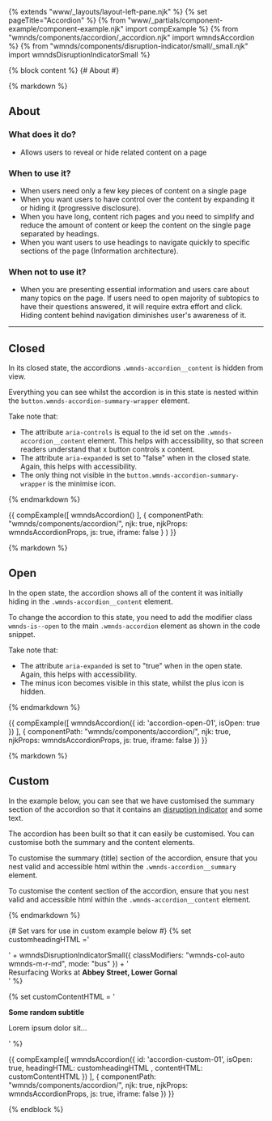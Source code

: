 {% extends "www/_layouts/layout-left-pane.njk" %}
{% set pageTitle="Accordion" %}
{% from "www/_partials/component-example/component-example.njk" import compExample %}
{% from "wmnds/components/accordion/_accordion.njk" import wmndsAccordion %}
{% from "wmnds/components/disruption-indicator/small/_small.njk" import wmndsDisruptionIndicatorSmall %}

{% block content %}
{# About #}

{% markdown %}

## About

### What does it do?

- Allows users to reveal or hide related content on a page

### When to use it?

- When users need only a few key pieces of content on a single page
- When you want users to have control over the content by expanding it or hiding it (progressive
  disclosure).
- When you have long, content rich pages and you need to simplify and reduce the amount of content
  or keep the content on the single page separated by headings.
- When you want users to use headings to navigate quickly to specific sections of the page
  (Information architecture).

### When not to use it?

- When you are presenting essential information and users care about many topics on the page.
  If users need to open majority of subtopics to have their questions answered, it will
  require extra effort and click. Hiding content behind navigation diminishes user's awareness of
  it.

---

## Closed

In its closed state, the accordions
<code class="wmnds-website-inline-code">.wmnds-accordion\_\_content</code> is hidden from view.

Everything you can see whilst the accordion is in this state is nested within the
<code class="wmnds-website-inline-code">button.wmnds-accordion-summary-wrapper</code> element.

Take note that:

- The attribute <code class="wmnds-website-inline-code">aria-controls</code> is equal to the id
  set on the <code class="wmnds-website-inline-code">.wmnds-accordion\_\_content</code> element.
  This helps with accessibility, so that screen readers understand that x button controls x
  content.
- The attribute <code class="wmnds-website-inline-code">aria-expanded</code> is set to "false"
  when in the closed state. Again, this helps with accessibility.
- The only thing not visible in the
  <code class="wmnds-website-inline-code">button.wmnds-accordion-summary-wrapper</code> is the
  minimise icon.

{% endmarkdown %}

{{
  compExample([
      wmndsAccordion()
    ], {
      componentPath: "wmnds/components/accordion/",
      njk: true,
      njkProps: wmndsAccordionProps,
      js: true,
      iframe: false
    }
  )
}}

{% markdown %}

## Open

In the open state, the accordion shows all of the content it was initially hiding in the
<code class="wmnds-website-inline-code">.wmnds-accordion\_\_content</code> element.

To change the accordion to this state, you need to add the modifier class
<code class="wmnds-website-inline-code">wmnds-is--open</code> to the main
<code class="wmnds-website-inline-code">.wmnds-accordion</code> element as shown in the code
snippet.

Take note that:

- The attribute <code class="wmnds-website-inline-code">aria-expanded</code> is set to "true" when
  in the open state. Again, this helps with accessibility.
- The minus icon becomes visible in this state, whilst the plus icon is hidden.</li>

{% endmarkdown %}

{{
  compExample([
    wmndsAccordion({
        id: 'accordion-open-01',
        isOpen: true
      })
  ], {
    componentPath: "wmnds/components/accordion/",
    njk: true,
    njkProps: wmndsAccordionProps,
    js: true,
    iframe: false
  })
}}

{% markdown %}

## Custom

In the example below, you can see that we have customised the summary section of the accordion so
that it contains an
<a href="/components/disruption-indicator/" title="Disruption indicator component" target="\_self" class="wmnds-link">disruption indicator</a>
and some text.

The accordion has been built so that it can easily be customised. You can customise both the
summary and the content elements.

To customise the summary (title) section of the accordion, ensure that you nest valid and
accessible html within the
<code class="wmnds-website-inline-code">.wmnds-accordion\_\_summary</code> element.

To customise the content section of the accordion, ensure that you nest valid and accessible html
within the <code class="wmnds-website-inline-code">.wmnds-accordion\_\_content</code> element.

{% endmarkdown %}

{# Set vars for use in custom example below #}
{% set customheadingHTML ='

  <div class="wmnds-grid wmnds-grid--align-center">' +
    wmndsDisruptionIndicatorSmall({
      classModifiers: "wmnds-col-auto wmnds-m-r-md",
      mode: "bus"
    }) +
    '<div class="wmnds-col-auto">Resurfacing Works at
      <strong>Abbey Street, Lower Gornal</strong>
    </div>
  </div>'
%}

{% set customContentHTML = '

  <p>
    <strong>Some random subtitle</strong>
  </p>
  <p>
    Lorem ipsum dolor sit...
  </p>'
%}

{{
  compExample([
    wmndsAccordion({
      id: 'accordion-custom-01',
      isOpen: true,
      headingHTML: customheadingHTML ,
      contentHTML: customContentHTML
    })
  ], {
    componentPath: "wmnds/components/accordion/",
    njk: true,
    njkProps: wmndsAccordionProps,
    js: true,
    iframe: false
  })
}}

{% endblock %}
